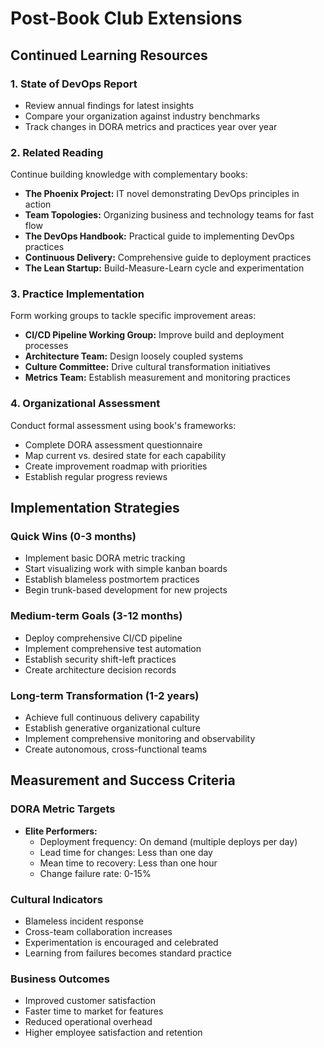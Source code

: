 # Post-Book Club Extensions

## Continued Learning Resources

### 1. State of DevOps Report
- Review annual findings for latest insights
- Compare your organization against industry benchmarks
- Track changes in DORA metrics and practices year over year

### 2. Related Reading
Continue building knowledge with complementary books:
- **The Phoenix Project:** IT novel demonstrating DevOps principles in action
- **Team Topologies:** Organizing business and technology teams for fast flow
- **The DevOps Handbook:** Practical guide to implementing DevOps practices
- **Continuous Delivery:** Comprehensive guide to deployment practices
- **The Lean Startup:** Build-Measure-Learn cycle and experimentation

### 3. Practice Implementation
Form working groups to tackle specific improvement areas:
- **CI/CD Pipeline Working Group:** Improve build and deployment processes
- **Architecture Team:** Design loosely coupled systems
- **Culture Committee:** Drive cultural transformation initiatives
- **Metrics Team:** Establish measurement and monitoring practices

### 4. Organizational Assessment
Conduct formal assessment using book's frameworks:
- Complete DORA assessment questionnaire
- Map current vs. desired state for each capability
- Create improvement roadmap with priorities
- Establish regular progress reviews

## Implementation Strategies

### Quick Wins (0-3 months)
- Implement basic DORA metric tracking
- Start visualizing work with simple kanban boards
- Establish blameless postmortem practices
- Begin trunk-based development for new projects

### Medium-term Goals (3-12 months)
- Deploy comprehensive CI/CD pipeline
- Implement comprehensive test automation
- Establish security shift-left practices
- Create architecture decision records

### Long-term Transformation (1-2 years)
- Achieve full continuous delivery capability
- Establish generative organizational culture
- Implement comprehensive monitoring and observability
- Create autonomous, cross-functional teams

## Measurement and Success Criteria

### DORA Metric Targets
- **Elite Performers:**
  - Deployment frequency: On demand (multiple deploys per day)
  - Lead time for changes: Less than one day
  - Mean time to recovery: Less than one hour
  - Change failure rate: 0-15%

### Cultural Indicators
- Blameless incident response
- Cross-team collaboration increases
- Experimentation is encouraged and celebrated
- Learning from failures becomes standard practice

### Business Outcomes
- Improved customer satisfaction
- Faster time to market for features
- Reduced operational overhead
- Higher employee satisfaction and retention